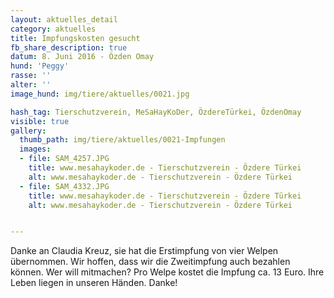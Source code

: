 ```yaml
---
layout: aktuelles_detail
category: aktuelles
title: Impfungskosten gesucht
fb_share_description: true
datum: 8. Juni 2016 - Özden Omay
hund: 'Peggy'
rasse: ''
alter: ''
image_hund: img/tiere/aktuelles/0021.jpg

hash_tag: Tierschutzverein, MeSaHayKoDer, ÖzdereTürkei, ÖzdenOmay
visible: true
gallery:
  thumb_path: img/tiere/aktuelles/0021-Impfungen
  images:
  - file: SAM_4257.JPG
    title: www.mesahaykoder.de - Tierschutzverein - Özdere Türkei
    alt: www.mesahaykoder.de - Tierschutzverein - Özdere Türkei
  - file: SAM_4332.JPG
    title: www.mesahaykoder.de - Tierschutzverein - Özdere Türkei
    alt: www.mesahaykoder.de - Tierschutzverein - Özdere Türkei


---
```


Danke an Claudia Kreuz,
sie hat die Erstimpfung von vier Welpen übernommen. Wir hoffen, dass wir die Zweitimpfung auch bezahlen können. Wer will mitmachen? Pro Welpe kostet die Impfung ca. 13 Euro. 
Ihre Leben liegen in unseren Händen. Danke!

